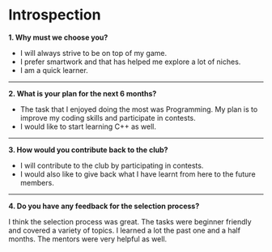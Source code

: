 # **Introspection**
**1. Why must we choose you?**

* I will always strive to be on top of my game.
* I prefer smartwork and that has helped me explore a lot of niches.
* I am a quick learner.


----

**2. What is your plan for the next 6 months?**

* The task that I enjoyed doing the most was Programming. My plan is to improve my coding skills and participate in contests. 
* I would like to start learning C++ as well. 

---

**3. How would you contribute back to the club?**

* I will contribute to the club by participating in contests.
* I would also like to give back what I have learnt from here to the future members.

---

**4. Do you have any feedback for the selection process?**

I think the selection process was great. The tasks were beginner friendly and covered a variety of topics. I learned a lot the past one and a half months. The mentors were very helpful as well. 
